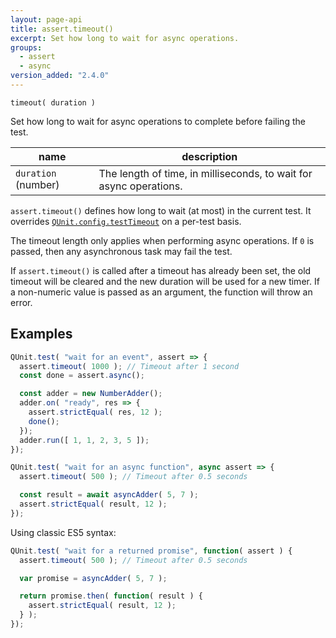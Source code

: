 ```yaml
---
layout: page-api
title: assert.timeout()
excerpt: Set how long to wait for async operations.
groups:
  - assert
  - async
version_added: "2.4.0"
---
```


`timeout( duration )`

Set how long to wait for async operations to complete before failing the test.

| name | description |
|------|-------------|
| `duration` (number) | The length of time, in milliseconds, to wait for async operations. |

`assert.timeout()` defines how long to wait (at most) in the current test. It overrides [`QUnit.config.testTimeout`](../config/testTimeout.md) on a per-test basis.

The timeout length only applies when performing async operations. If `0` is passed, then any asynchronous task may fail the test.

If `assert.timeout()` is called after a timeout has already been set, the old timeout will be cleared and the new duration will be used for a new timer. If a non-numeric value is passed as an argument, the function will throw an error.

## Examples

```js
QUnit.test( "wait for an event", assert => {
  assert.timeout( 1000 ); // Timeout after 1 second
  const done = assert.async();

  const adder = new NumberAdder();
  adder.on( "ready", res => {
    assert.strictEqual( res, 12 );
    done();
  });
  adder.run([ 1, 1, 2, 3, 5 ]);
});
```

```js
QUnit.test( "wait for an async function", async assert => {
  assert.timeout( 500 ); // Timeout after 0.5 seconds

  const result = await asyncAdder( 5, 7 );
  assert.strictEqual( result, 12 );
});
```

Using classic ES5 syntax:

```js
QUnit.test( "wait for a returned promise", function( assert ) {
  assert.timeout( 500 ); // Timeout after 0.5 seconds

  var promise = asyncAdder( 5, 7 );

  return promise.then( function( result ) {
    assert.strictEqual( result, 12 );
  } );
});
```

